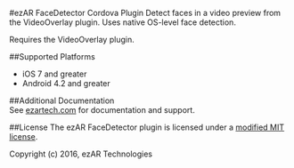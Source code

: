 #ezAR FaceDetector Cordova Plugin
Detect faces in a video preview from the VideoOverlay plugin. Uses native OS-level face detection. 


Requires the VideoOverlay plugin. 

##Supported Platforms
- iOS 7 and greater
- Android 4.2 and greater 


##Additional Documentation        
See [ezartech.com](http://ezartech.com) for documentation and support.

##License
The ezAR FaceDetector plugin is licensed under a [modified MIT license](http://www.ezartech.com/ezarstartupkit-license).


Copyright (c) 2016, ezAR Technologies


